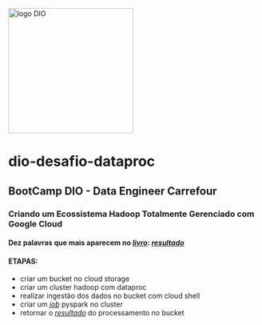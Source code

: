 <img src="https://github.com/elnataoliveira/dio-desafio-dataproc/blob/main/DIO.png" alt="logo DIO" width="250"/>

# dio-desafio-dataproc

## BootCamp DIO - Data Engineer Carrefour

### Criando um Ecossistema Hadoop Totalmente Gerenciado com Google Cloud
#### Dez palavras que mais aparecem no [*livro*](https://github.com/elnataoliveira/dio-desafio-dataproc/blob/main/livro.txt): [*resultado*](https://github.com/elnataoliveira/dio-desafio-dataproc/blob/main/resultado.txt)

#### ETAPAS:
  - criar um bucket no cloud storage
 - criar um cluster hadoop com dataproc
 - realizar ingestão dos dados no bucket com cloud shell
 - criar um [*job*](https://github.com/elnataoliveira/dio-desafio-dataproc/blob/main/contador.py) pyspark no cluster
 - retornar o [*resultado*](https://github.com/elnataoliveira/dio-desafio-dataproc/blob/main/resultado_part-00000) do processamento no bucket
 
